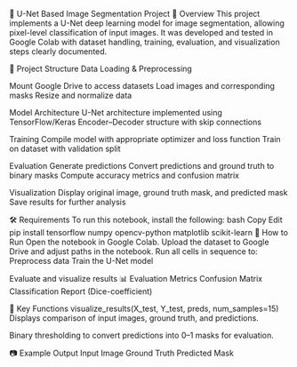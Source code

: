 🧠 U-Net Based Image Segmentation Project
📌 Overview
This project implements a U-Net deep learning model for image segmentation, allowing pixel-level classification of input images.
It was developed and tested in Google Colab with dataset handling, training, evaluation, and visualization steps clearly documented.

📂 Project Structure
Data Loading & Preprocessing

Mount Google Drive to access datasets
Load images and corresponding masks
Resize and normalize data

Model Architecture
U-Net architecture implemented using TensorFlow/Keras
Encoder–Decoder structure with skip connections

Training
Compile model with appropriate optimizer and loss function
Train on dataset with validation split

Evaluation
Generate predictions
Convert predictions and ground truth to binary masks
Compute accuracy metrics and confusion matrix

Visualization
Display original image, ground truth mask, and predicted mask
Save results for further analysis

🛠️ Requirements
To run this notebook, install the following:
bash
Copy
Edit
pip install tensorflow numpy opencv-python matplotlib scikit-learn
🚀 How to Run
Open the notebook in Google Colab.
Upload the dataset to Google Drive and adjust paths in the notebook.
Run all cells in sequence to:
Preprocess data
Train the U-Net model

Evaluate and visualize results
📊 Evaluation Metrics
Confusion Matrix
Classification Report (Dice-coefficient)


📌 Key Functions
visualize_results(X_test, Y_test, preds, num_samples=15)
Displays comparison of input images, ground truth, and predictions.

Binary thresholding to convert predictions into 0–1 masks for evaluation.

📷 Example Output
Input Image	Ground Truth	Predicted Mask
